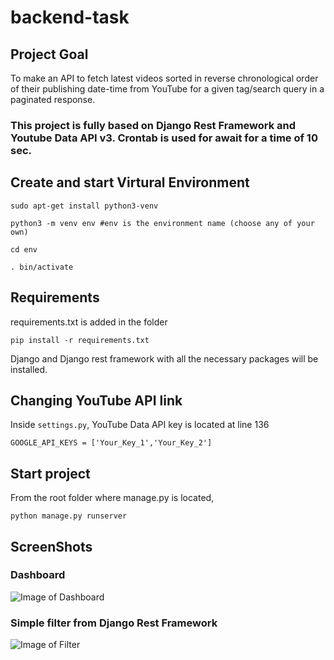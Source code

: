 # backend-task
## Project Goal
To make an API to fetch latest videos sorted in reverse chronological order of their publishing date-time from YouTube for a given tag/search query in a paginated response.

### This project is fully based on Django Rest Framework and Youtube Data API v3. Crontab is used for await for a time of 10 sec.

## Create and start Virtural Environment 
`sudo apt-get install python3-venv`

`python3 -m venv env #env is the environment name (choose any of your own)`

`cd env`

`. bin/activate`

## Requirements
requirements.txt is added in the folder

`pip install -r requirements.txt`

Django and Django rest framework with all the necessary packages will be installed.

## Changing YouTube API link
Inside `settings.py`, YouTube Data API key is located at line 136

`GOOGLE_API_KEYS = ['Your_Key_1','Your_Key_2']`

## Start project
From the root folder where manage.py is located,

`python manage.py runserver`

## ScreenShots
### Dashboard
![Image of Dashboard](https://user-images.githubusercontent.com/52597536/112284534-5b11f100-8caf-11eb-8c2d-04ce168f0626.png)

### Simple filter from Django Rest Framework
![Image of Filter](https://user-images.githubusercontent.com/52597536/112284773-990f1500-8caf-11eb-8125-fcd70f2b23eb.png)
 
